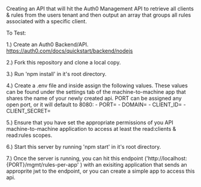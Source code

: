 Creating an API that will hit the Auth0 Management API to retrieve all clients & rules from the users tenant and then output an array that groups all rules associated with a specific client.

To Test:

1.) Create an Auth0 Backend/API. https://auth0.com/docs/quickstart/backend/nodejs

2.) Fork this repository and clone a local copy.

3.) Run 'npm install' in it's root directory. 

4.) Create a .env file and inside assign the following values. These values can be found under the settings tab of the machine-to-machine app that shares the name of your newly created api. PORT can be assigned any open port, or it will default to 8080:
    - PORT=
    - DOMAIN=
    - CLIENT_ID=
    - CLIENT_SECRET=

5.) Ensure that you have set the appropriate permissions of you API machine-to-machine application to access at least the read:clients & read:rules scopes. 

6.) Start this server by running 'npm start' in it's root directory.

7.) Once the server is running, you can hit this endpoint ('http://localhost:{PORT}/mgmt/rules-per-app' ) with an exisiting application that sends an approprite jwt to the endpoint, or you can create a simple app to access this api.   